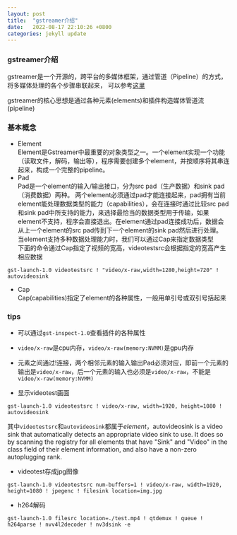 ```yaml
---
layout: post
title:  "gstreamer介绍"
date:   2022-08-17 22:10:26 +0800
categories: jekyll update
---
```

<head>
    <script src="https://cdn.mathjax.org/mathjax/latest/MathJax.js?config=TeX-AMS-MML_HTMLorMML" type="text/javascript"></script>
    <script type="text/x-mathjax-config">
        MathJax.Hub.Config({
            tex2jax: {
            skipTags: ['script', 'noscript', 'style', 'textarea', 'pre'],
            inlineMath: [['$','$']]
            }
        });
    </script>
</head>

### gstreamer介绍
gstreamer是一个开源的，跨平台的多媒体框架，通过管道（Pipeline）的方式，将多媒体处理的各个步骤串联起来，
可以参考[这里](https://blog.csdn.net/quicmous/article/details/116916420?ops_request_misc=%257B%2522request%255Fid%2522%253A%2522164992915616782248547615%2522%252C%2522scm%2522%253A%252220140713.130102334.pc%255Fblog.%2522%257D&request_id=164992915616782248547615&biz_id=0&utm_medium=distribute.pc_search_result.none-task-blog-2~blog~first_rank_ecpm_v1~rank_v31_ecpm-2-116916420.nonecase&utm_term=%E7%AE%A1%E9%81%93&spm=1018.2226.3001.4450)

gstreamer的核心思想是通过各种元素(elements)和插件构造媒体管道流(pipeline)

### 基本概念
- Element   
Element是Gstreamer中最重要的对象类型之一。一个element实现一个功能（读取文件，解码，输出等），程序需要创建多个element，并按顺序将其串连起来，构成一个完整的pipeline。
- Pad  
Pad是一个element的输入/输出接口，分为src pad（生产数据）和sink pad（消费数据）两种。
两个element必须通过pad才能连接起来，pad拥有当前element能处理数据类型的能力（capabilities），会在连接时通过比较src pad和sink pad中所支持的能力，来选择最恰当的数据类型用于传输，如果element不支持，程序会直接退出。在element通过pad连接成功后，数据会从上一个element的src pad传到下一个element的sink pad然后进行处理。
当element支持多种数据处理能力时，我们可以通过Cap来指定数据类型   
下面的命令通过Cap指定了视频的宽高，videotestsrc会根据指定的宽高产生相应数据
```
gst-launch-1.0 videotestsrc ! "video/x-raw,width=1280,height=720" ! autovideosink
```
- Cap   
Cap(capabilities)指定了element的各种属性，一般用单引号或双引号括起来  


### tips
- 可以通过`gst-inspect-1.0`查看插件的各种属性
- `video/x-raw`是cpu内存，`video/x-raw(memory:NVMM)`是gpu内存
- 元素之间通过!连接，两个相邻元素的输入输出Pad必须对应，即前一个元素的输出是`video/x-raw`，后一个元素的输入也必须是`video/x-raw`，不能是`video/x-raw(memory:NVMM)`

- 显示videotest画面
```
gst-launch-1.0 videotestsrc ! video/x-raw, width=1920, height=1080 ! autovideosink
```
其中`videotestsrc`和`autovideosink`都属于*element*，autovideosink is a video sink that automatically detects an appropriate video sink to use. It does so by scanning the registry for all elements that have "Sink" and "Video" in the class field of their element information, and also have a non-zero autoplugging rank.
- videotest存成jpg图像
```
gst-launch-1.0 videotestsrc num-buffers=1 ! video/x-raw, width=1920, height=1080 ! jpegenc ! filesink location=img.jpg
```

- h264解码
```
gst-launch-1.0 filesrc location=./test.mp4 ! qtdemux ! queue ! h264parse ! nvv4l2decoder ! nv3dsink -e
```